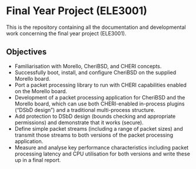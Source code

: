 # Final Year Project (ELE3001)

This is the repository containing all the documentation and developmental work concerning the final year project (ELE3001).

## Objectives

- Familiarisation with Morello, CheriBSD, and CHERI concepts.
- Successfully boot, install, and configure CheriBSD on the supplied Morello board.
- Port a packet processing library to run with CHERI capabilities enabled on the Morello board.
- Development of a packet processing application for CheriBSD and the Morello board, which can use both CHERI-enabled in-process plugins (“DSbD design”) and a traditional multi-process structure.
- Add protection to DSbD design (bounds checking and appropriate permissions) and demonstrate that it works (secure).
- Define simple packet streams (including a range of packet sizes) and transmit those streams to both versions of the packet processing application.
- Measure and analyse key performance characteristics including packet processing latency and CPU utilisation for both versions and write these up in a final report.